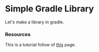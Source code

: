 # Simple Gradle Library

Let's make a library in gradle. 

### Resources
This is a tutorial follow of [this](https://docs.gradle.org/current/samples/sample_building_java_libraries.html) page.
